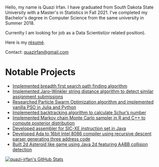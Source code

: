 Hello, my name is Quazi Irfan. I have graduated from South Dakota State University with a Master's in Statistics in Fall 2021. I've completed my Bachelor's degree in Computer Science from the same university in Summer 2018.

Currenlty I am looking for job as a Data Scientist(or related position). 

Here is my [résumé](https://github.com/quazi-irfan/quazi-irfan/blob/main/resume.pdf).

Contact: quazirfan@gmail.com

# Notable Projects
 - [Implemented  breadth first search path finding algorithm](https://github.com/quazi-irfan/RoverMapping)
 - [Implemented Jaro–Winkler string distance algorithm to detect similar assignment submissions](https://github.com/quazi-irfan/CSC-314-AutomationScripts)
 - [Researched Particle Swarm Optimization algorithm and implemented vanilla PSO in Julia and Python](https://github.com/quazi-irfan/Particle-Swarm-Algorithm-Julia-Language-Google-Summer-of-Code-Application-2021/blob/main/GSoC_2021_Julia_PSO_Application.pdf)
 - [Implemented backtracking algorithm to calculate Schur’s number](https://github.com/quazi-irfan/SchurNumber)
 - [Implemented Markov chain Monte Carlo sampler in R and C++ to compute posterior distribution](https://github.com/quazi-irfan/R-Language-Google-Summer-of-Code-Application-2020)
 - [Developed assembler for SIC-XE instruction set in Java](https://github.com/quazi-irfan/SIC-XE-Assembler)
 - [Developed Ada to 16bit Intel 8086 compiler using recursive descent parser generating three address code](https://github.com/quazi-irfan/Mini-Ada-Compiler)
 - [Built 2d Asteroid like game using Java 2d featuring AABB collision detection](https://github.com/quazi-irfan/2d-Side-scroller-Java2D)
 
 
[![quazi-irfan's GitHub Stats](https://github-readme-stats.vercel.app/api?username=quazi-irfan&show_icons=true&hide_rank=true&disable_animations=true)](https://github.com/quazi-irfan)
